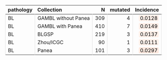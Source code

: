<table class="table" style="margin-left: 0; margin-right: auto;">
 <thead>
  <tr>
   <th style="text-align:left;"> pathology </th>
   <th style="text-align:left;"> Collection </th>
   <th style="text-align:right;"> N </th>
   <th style="text-align:right;"> mutated </th>
   <th style="text-align:right;"> Incidence </th>
   <th style="text-align:left;"> CI </th>
  </tr>
 </thead>
<tbody>
  <tr>
   <td style="text-align:left;border-left:1px solid #DDDDDD;white-space: nowrap;"> BL </td>
   <td style="text-align:left;border-left:1px solid #DDDDDD;white-space: nowrap;"> GAMBL without Panea </td>
   <td style="text-align:right;border-left:1px solid #DDDDDD;white-space: nowrap;"> 309 </td>
   <td style="text-align:right;border-left:1px solid #DDDDDD;white-space: nowrap;"> 4 </td>
   <td style="text-align:right;border-left:1px solid #DDDDDD;white-space: nowrap;"> <span style="     color: rgba(0, 0, 0, 255) !important;border-radius: 4px; padding-right: 4px; padding-left: 4px; background-color: rgba(255, 239, 232, 255) !important;">0.0128</span> </td>
   <td style="text-align:left;border-left:1px solid #DDDDDD;white-space: nowrap;"> [3e-04,0.0254] </td>
  </tr>
  <tr>
   <td style="text-align:left;border-left:1px solid #DDDDDD;white-space: nowrap;"> BL </td>
   <td style="text-align:left;border-left:1px solid #DDDDDD;white-space: nowrap;"> GAMBL with Panea </td>
   <td style="text-align:right;border-left:1px solid #DDDDDD;white-space: nowrap;"> 410 </td>
   <td style="text-align:right;border-left:1px solid #DDDDDD;white-space: nowrap;"> 7 </td>
   <td style="text-align:right;border-left:1px solid #DDDDDD;white-space: nowrap;"> <span style="     color: rgba(0, 0, 0, 255) !important;border-radius: 4px; padding-right: 4px; padding-left: 4px; background-color: rgba(255, 238, 231, 255) !important;">0.0149</span> </td>
   <td style="text-align:left;border-left:1px solid #DDDDDD;white-space: nowrap;"> [0.0032,0.0267] </td>
  </tr>
  <tr>
   <td style="text-align:left;border-left:1px solid #DDDDDD;white-space: nowrap;"> BL </td>
   <td style="text-align:left;border-left:1px solid #DDDDDD;white-space: nowrap;"> BLGSP </td>
   <td style="text-align:right;border-left:1px solid #DDDDDD;white-space: nowrap;"> 219 </td>
   <td style="text-align:right;border-left:1px solid #DDDDDD;white-space: nowrap;"> 3 </td>
   <td style="text-align:right;border-left:1px solid #DDDDDD;white-space: nowrap;"> <span style="     color: rgba(0, 0, 0, 255) !important;border-radius: 4px; padding-right: 4px; padding-left: 4px; background-color: rgba(255, 239, 232, 255) !important;">0.0137</span> </td>
   <td style="text-align:left;border-left:1px solid #DDDDDD;white-space: nowrap;"> [0,0.0291] </td>
  </tr>
  <tr>
   <td style="text-align:left;border-left:1px solid #DDDDDD;white-space: nowrap;"> BL </td>
   <td style="text-align:left;border-left:1px solid #DDDDDD;white-space: nowrap;"> Zhou/ICGC </td>
   <td style="text-align:right;border-left:1px solid #DDDDDD;white-space: nowrap;"> 90 </td>
   <td style="text-align:right;border-left:1px solid #DDDDDD;white-space: nowrap;"> 1 </td>
   <td style="text-align:right;border-left:1px solid #DDDDDD;white-space: nowrap;"> <span style="     color: rgba(0, 0, 0, 255) !important;border-radius: 4px; padding-right: 4px; padding-left: 4px; background-color: rgba(255, 240, 233, 255) !important;">0.0111</span> </td>
   <td style="text-align:left;border-left:1px solid #DDDDDD;white-space: nowrap;"> [0,0.0328] </td>
  </tr>
  <tr>
   <td style="text-align:left;border-left:1px solid #DDDDDD;white-space: nowrap;"> BL </td>
   <td style="text-align:left;border-left:1px solid #DDDDDD;white-space: nowrap;"> Panea </td>
   <td style="text-align:right;border-left:1px solid #DDDDDD;white-space: nowrap;"> 101 </td>
   <td style="text-align:right;border-left:1px solid #DDDDDD;white-space: nowrap;"> 3 </td>
   <td style="text-align:right;border-left:1px solid #DDDDDD;white-space: nowrap;"> <span style="     color: rgba(0, 0, 0, 255) !important;border-radius: 4px; padding-right: 4px; padding-left: 4px; background-color: rgba(255, 232, 222, 255) !important;">0.0297</span> </td>
   <td style="text-align:left;border-left:1px solid #DDDDDD;white-space: nowrap;"> [0,0.0628] </td>
  </tr>
</tbody>
</table>